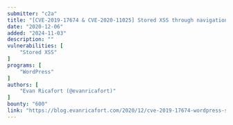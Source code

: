 ```yaml
---
submitter: "c2a"
title: "[CVE-2019-17674 & CVE-2020-11025] Stored XSS through navigation menu item edited in Customizer in Wordpress (Write Up)"
date: "2020-12-06"
added: "2024-11-03"
description: ""
vulnerabilities: [
    "Stored XSS"
]
programs: [
    "WordPress"
]
authors: [
    "Evan Ricafort (@evanricafort)"
]
bounty: "600"
link: "https://blog.evanricafort.com/2020/12/cve-2019-17674-wordpress-stored-xss.html"
---
```




